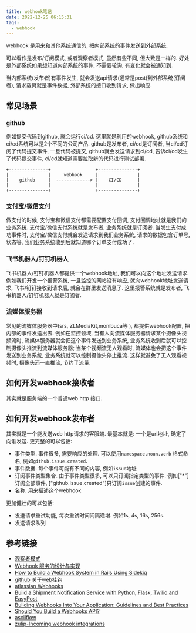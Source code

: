 ```yaml
---
title: webhook笔记
date: 2022-12-25 06:15:31
tags:
  - webhook
---
```



webhook 是用来和其他系统通信的, 把内部系统的事件发送到外部系统.

可以看作是发布/订阅模式, 或者观察者模式, 虽然有些不同, 但大致是一样的. 
好处是外部系统如果想知道内部系统的事件, 不需要轮询, 有变化就会被通知到.

当内部系统(发布者)有事件发生, 就会发送api请求(通常是post)到外部系统(订阅者), 请求载荷就是事件数据, 外部系统的接口收到请求, 做出响应.

## 常见场景
### github
例如提交代码到github, 就会运行ci/cd. 这里就是利用的webhook, github系统和ci/cd系统可以是2个不同的公司产品. github是发布者, ci/cd是订阅者, 当ci/cd订阅了代码提交事件, 一旦代码被提交, github就会发送请求到ci/cd, 告诉ci/cd发生了代码提交事件, ci/cd就知道需要拉取新的代码进行测试部署.
```
+---------------+                 +---------------+
|               |     webhook     |               |
|    github     |  -------------> |    CI/CD      |
|               |                 |               |
+---------------+                 +---------------+
```

### 支付宝/微信支付
做支付的时候, 支付宝和微信支付都需要配置支付回调, 支付回调地址就是我们的业务系统. 支付宝/微信支付系统就是发布者, 业务系统就是订阅者. 当发生支付成功事件时, 支付宝/微信支付就会发送请求到我们业务系统, 请求的数据包含订单号,状态等, 我们业务系统收到后就知道哪个订单支付成功了.

### 飞书机器人/钉钉机器人
飞书机器人/钉钉机器人都提供一个webhook地址, 我们可以向这个地址发送请求. 例如我们开发一个报警系统, 一旦监控的网站没有响应, 就向webhook地址发送请求, 飞书/钉钉接收到请求后, 就会在群里发送消息了. 这里报警系统就是发布者, 飞书机器人/钉钉机器人就是订阅者.


### 流媒体服务器
常见的流媒体服务器中(srs, ZLMediaKit,monibuca等 ), 都提供webhook配置, 把内部的事件发送出去. 例如在监控领域, 当有人向流媒体服务器请求某个摄像头视频流时, 流媒体服务器就会把这个事件发送到业务系统, 业务系统收到后就可以控制摄像头推流到流媒体服务器; 当某个视频流无人观看时, 流媒体也会把这个事件发送到业务系统, 业务系统就可以控制摄像头停止推流. 这样就避免了无人观看视频时, 摄像头还一直推流, 节约了流量. 

## 如何开发webhook接收者
其实就是服务端的一个普通web http 接口.

## 如何开发webhook发布者
其实就是一个能发送web http请求的客服端.
最基本就是: 一个是url地址, 确定了向谁发送.
更完整的可以包括:
- 事件类型. 事件很多, 需要响应的处理. 可以使用`namespace.noun.verb` 格式命名, 例如`github.issue.created`.
- 事件数据. 每个事件可能有不同的内容, 例如`issue`地址
- 订阅事件类型集合. 由于事件类型很多, 可以只订阅指定类型的事件. 例如["*"]订阅全部事件, ["github.issue.created"]只订阅`issue`创建的事件.
- 名称. 用来描述这个webhook

更加健壮的可以包括:
- 发送请求重试功能, 每次重试时间间隔递增. 例如1s, 4s, 16s, 256s.
- 发送请求队列


## 参考链接
- [观察者模式](https://refactoringguru.cn/design-patterns/observer)
- [Webhook 服务的设计与实现](https://blog.whichxjy.com/webhook-service-design/)
- [How to Build a Webhook System in Rails Using Sidekiq](https://keygen.sh/blog/how-to-build-a-webhook-system-in-rails-using-sidekiq/)
- [github 关于web挂钩](https://docs.github.com/cn/developers/webhooks-and-events/webhooks/about-webhooks)
- [atlassian Webhooks](https://developer.atlassian.com/server/jira/platform/webhooks/)
- [Build a Shipment Notification Service with Python, Flask, Twilio and EasyPost](https://www.twilio.com/blog/build-shipment-notification-service-python-flask-twilio-easypost)
- [Building Webhooks Into Your Application: Guidelines and Best Practices](https://workos.com/blog/building-webhooks-into-your-application-guidelines-and-best-practices)
- [Should You Build a Webhooks API?](https://brandur.org/webhooks)
- [asciiflow](https://asciiflow.com/)
- [zulip-Incoming webhook integrations](https://zulip.com/api/incoming-webhooks-overview)